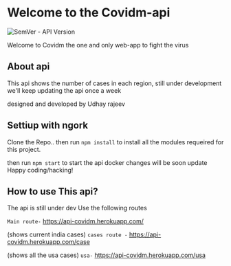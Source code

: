 # Welcome to the Covidm-api


![SemVer - API Version](https://img.shields.io/badge/version-1.0.0--beta-ff69b4)

<!-- Loc for code files -->




Welcome to Covidm the one and only  web-app to fight the virus 


## About api
This api shows the number of cases in each region, still under development we'll keep updating the api once a week 

designed and developed by Udhay rajeev


## Settiup with ngork

Clone the Repo.. 
then run `npm install` to install all the modules requeired for this project.

then run `npm start` to start the api docker changes will be soon update 
Happy coding/hacking!


## How to use This api?
The api is still under dev Use the following routes

`Main route-` https://api-covidm.herokuapp.com/

(shows current india cases)
`cases route -` https://api-covidm.herokuapp.com/case

(shows all the usa cases)
`usa-` https://api-covidm.herokuapp.com/usa